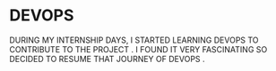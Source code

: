 # DEVOPS
   DURING MY INTERNSHIP   DAYS, I  STARTED LEARNING DEVOPS  TO CONTRIBUTE TO THE PROJECT  . I FOUND IT VERY FASCINATING SO DECIDED TO RESUME THAT JOURNEY OF DEVOPS .  
